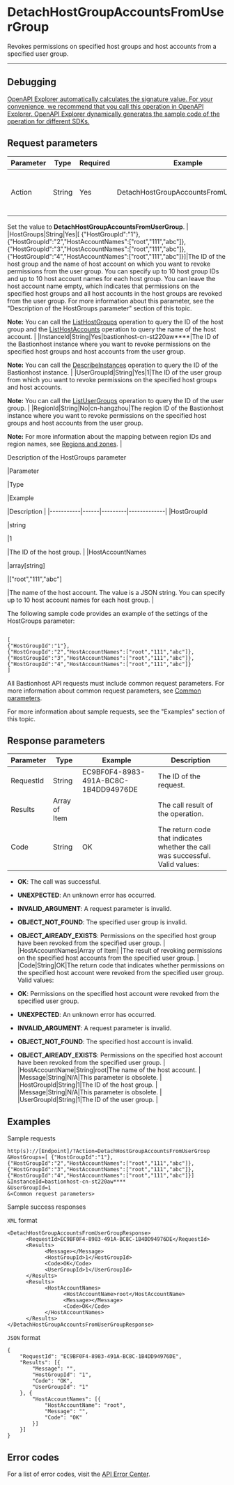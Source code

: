 # DetachHostGroupAccountsFromUserGroup

Revokes permissions on specified host groups and host accounts from a specified user group.

****

## Debugging

[OpenAPI Explorer automatically calculates the signature value. For your convenience, we recommend that you call this operation in OpenAPI Explorer. OpenAPI Explorer dynamically generates the sample code of the operation for different SDKs.](https://api.aliyun.com/#product=Yundun-bastionhost&api=DetachHostGroupAccountsFromUserGroup&type=RPC&version=2019-12-09)

## Request parameters

|Parameter|Type|Required|Example|Description|
|---------|----|--------|-------|-----------|
|Action|String|Yes|DetachHostGroupAccountsFromUserGroup|The operation that you want to perform.

 Set the value to **DetachHostGroupAccountsFromUserGroup**. |
|HostGroups|String|Yes|\[ \{"HostGroupId":"1"\}, \{"HostGroupId":"2","HostAccountNames":\["root","111","abc"\]\}, \{"HostGroupId":"3","HostAccountNames":\["root","111","abc"\]\}, \{"HostGroupId":"4","HostAccountNames":\["root","111","abc"\]\}\]|The ID of the host group and the name of host account on which you want to revoke permissions from the user group. You can specify up to 10 host group IDs and up to 10 host account names for each host group. You can leave the host account name empty, which indicates that permissions on the specified host groups and all host accounts in the host groups are revoked from the user group. For more information about this parameter, see the "Description of the HostGroups parameter" section of this topic.

 **Note:** You can call the [ListHostGroups](~~201307~~) operation to query the ID of the host group and the [ListHostAccounts](~~204372~~) operation to query the name of the host account. |
|InstanceId|String|Yes|bastionhost-cn-st220aw\*\*\*\*|The ID of the Bastionhost instance where you want to revoke permissions on the specified host groups and host accounts from the user group.

 **Note:** You can call the [DescribeInstances](~~153281~~) operation to query the ID of the Bastionhost instance. |
|UserGroupId|String|Yes|1|The ID of the user group from which you want to revoke permissions on the specified host groups and host accounts.

 **Note:** You can call the [ListUserGroups](~~204509~~) operation to query the ID of the user group. |
|RegionId|String|No|cn-hangzhou|The region ID of the Bastionhost instance where you want to revoke permissions on the specified host groups and host accounts from the user group.

 **Note:** For more information about the mapping between region IDs and region names, see [Regions and zones](~~40654~~). |

Description of the HostGroups parameter

|Parameter

|Type

|Example

|Description |
|-----------|------|---------|-------------|
|HostGroupId

|string

|1

|The ID of the host group. |
|HostAccountNames

|array\[string\]

|\["root","111","abc"\]

|The name of the host account. The value is a JSON string. You can specify up to 10 host account names for each host group. |

The following sample code provides an example of the settings of the HostGroups parameter:

```
 
[
{"HostGroupId":"1"}, 
{"HostGroupId":"2","HostAccountNames":["root","111","abc"]}, 
{"HostGroupId":"3","HostAccountNames":["root","111","abc"]},  
{"HostGroupId":"4","HostAccountNames":["root","111","abc"]} 
]

```

All Bastionhost API requests must include common request parameters. For more information about common request parameters, see [Common parameters](~~148139~~).

For more information about sample requests, see the "Examples" section of this topic.

## Response parameters

|Parameter|Type|Example|Description|
|---------|----|-------|-----------|
|RequestId|String|EC9BF0F4-8983-491A-BC8C-1B4DD94976DE|The ID of the request. |
|Results|Array of Item| |The call result of the operation. |
|Code|String|OK|The return code that indicates whether the call was successful. Valid values:

 -   **OK**: The call was successful.
-   **UNEXPECTED**: An unknown error has occurred.
-   **INVALID\_ARGUMENT**: A request parameter is invalid.
-   **OBJECT\_NOT\_FOUND**: The specified user group is invalid.
-   **OBJECT\_AlREADY\_EXISTS**: Permissions on the specified host group have been revoked from the specified user group. |
|HostAccountNames|Array of Item| |The result of revoking permissions on the specified host accounts from the specified user group. |
|Code|String|OK|The return code that indicates whether permissions on the specified host account were revoked from the specified user group. Valid values:

 -   **OK**: Permissions on the specified host account were revoked from the specified user group.
-   **UNEXPECTED**: An unknown error has occurred.
-   **INVALID\_ARGUMENT**: A request parameter is invalid.
-   **OBJECT\_NOT\_FOUND**: The specified host account is invalid.
-   **OBJECT\_AlREADY\_EXISTS**: Permissions on the specified host account have been revoked from the specified user group. |
|HostAccountName|String|root|The name of the host account. |
|Message|String|N/A|This parameter is obsolete. |
|HostGroupId|String|1|The ID of the host group. |
|Message|String|N/A|This parameter is obsolete. |
|UserGroupId|String|1|The ID of the user group. |

## Examples

Sample requests

```
http(s)://[Endpoint]/?Action=DetachHostGroupAccountsFromUserGroup
&HostGroups=[ {"HostGroupId":"1"}, {"HostGroupId":"2","HostAccountNames":["root","111","abc"]}, {"HostGroupId":"3","HostAccountNames":["root","111","abc"]}, {"HostGroupId":"4","HostAccountNames":["root","111","abc"]}]
&InstanceId=bastionhost-cn-st220aw****
&UserGroupId=1
&<Common request parameters>
```

Sample success responses

`XML` format

```
<DetachHostGroupAccountsFromUserGroupResponse>
      <RequestId>EC9BF0F4-8983-491A-BC8C-1B4DD94976DE</RequestId>
      <Results>
            <Message></Message>
            <HostGroupId>1</HostGroupId>
            <Code>OK</Code>
            <UserGroupId>1</UserGroupId>
      </Results>
      <Results>
            <HostAccountNames>
                  <HostAccountName>root</HostAccountName>
                  <Message></Message>
                  <Code>OK</Code>
            </HostAccountNames>
      </Results>
</DetachHostGroupAccountsFromUserGroupResponse>
```

`JSON` format

```
{
	"RequestId": "EC9BF0F4-8983-491A-BC8C-1B4DD94976DE",
	"Results": [{
		"Message": "",
		"HostGroupId": "1",
		"Code": "OK",
		"UserGroupId": "1"
	}, {
		"HostAccountNames": [{
			"HostAccountName": "root",
			"Message": "",
			"Code": "OK"
		}]
	}]
}
```

## Error codes

For a list of error codes, visit the [API Error Center](https://error-center.alibabacloud.com/status/product/Yundun-bastionhost).


